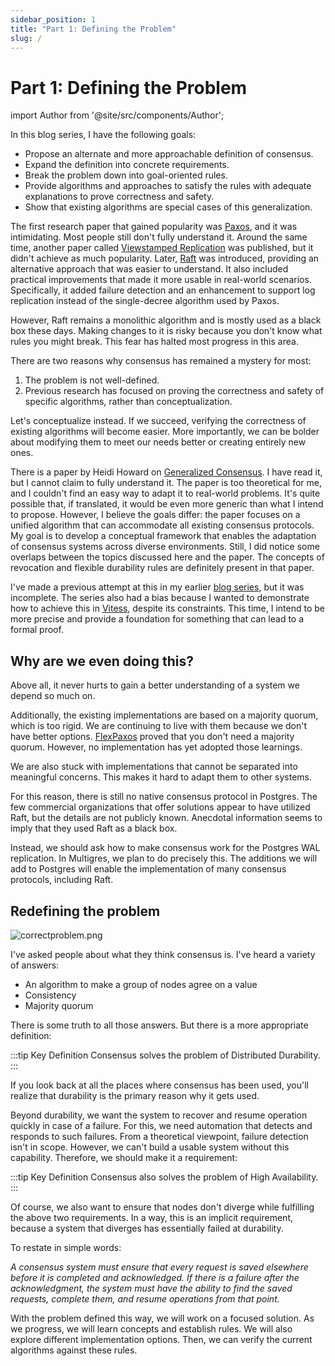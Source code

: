 ```yaml
---
sidebar_position: 1
title: "Part 1: Defining the Problem"
slug: /
---
```


# Part 1: Defining the Problem

import Author from '@site/src/components/Author';

<Author
  name="Sugu Sougoumarane"
  title="Creator of Multigres, Vitess"
  imageUrl="https://github.com/sougou.png"
/>

In this blog series, I have the following goals:

- Propose an alternate and more approachable definition of consensus.
- Expand the definition into concrete requirements.
- Break the problem down into goal-oriented rules.
- Provide algorithms and approaches to satisfy the rules with adequate explanations to prove correctness and safety.
- Show that existing algorithms are special cases of this generalization.

The first research paper that gained popularity was [Paxos](https://lamport.azurewebsites.net/pubs/lamport-paxos.pdf), and it was intimidating. Most people still don't fully understand it. Around the same time, another paper called [Viewstamped Replication](http://pmg.csail.mit.edu/papers/vr.pdf) was published, but it didn't achieve as much popularity. Later, [Raft](https://raft.github.io/) was introduced, providing an alternative approach that was easier to understand. It also included practical improvements that made it more usable in real-world scenarios. Specifically, it added failure detection and an enhancement to support log replication instead of the single-decree algorithm used by Paxos.

However, Raft remains a monolithic algorithm and is mostly used as a black box these days. Making changes to it is risky because you don't know what rules you might break. This fear has halted most progress in this area.

There are two reasons why consensus has remained a mystery for most:

1. The problem is not well-defined.
2. Previous research has focused on proving the correctness and safety of specific algorithms, rather than conceptualization.

Let's conceptualize instead. If we succeed, verifying the correctness of existing algorithms will become easier. More importantly, we can be bolder about modifying them to meet our needs better or creating entirely new ones.

There is a paper by Heidi Howard on [Generalized Consensus](https://arxiv.org/abs/1902.06776). I have read it, but I cannot claim to fully understand it. The paper is too theoretical for me, and I couldn't find an easy way to adapt it to real-world problems. It's quite possible that, if translated, it would be even more generic than what I intend to propose. However, I believe the goals differ: the paper focuses on a unified algorithm that can accommodate all existing consensus protocols. My goal is to develop a conceptual framework that enables the adaptation of consensus systems across diverse environments. Still, I did notice some overlaps between the topics discussed here and the paper. The concepts of revocation and flexible durability rules are definitely present in that paper.

I've made a previous attempt at this in my earlier [blog series](https://planetscale.com/blog/consensus-algorithms-at-scale-part-1), but it was incomplete. The series also had a bias because I wanted to demonstrate how to achieve this in [Vitess](http://vitess.io), despite its constraints. This time, I intend to be more precise and provide a foundation for something that can lead to a formal proof.

## Why are we even doing this?

Above all, it never hurts to gain a better understanding of a system we depend so much on.

Additionally, the existing implementations are based on a majority quorum, which is too rigid. We are continuing to live with them because we don't have better options. [FlexPaxos](https://fpaxos.github.io/) proved that you don't need a majority quorum. However, no implementation has yet adopted those learnings.

We are also stuck with implementations that cannot be separated into meaningful concerns. This makes it hard to adapt them to other systems.

For this reason, there is still no native consensus protocol in Postgres. The few commercial organizations that offer solutions appear to have utilized Raft, but the details are not publicly known. Anecdotal information seems to imply that they used Raft as a black box.

Instead, we should ask how to make consensus work for the Postgres WAL replication. In Multigres, we plan to do precisely this. The additions we will add to Postgres will enable the implementation of many consensus protocols, including Raft.

## Redefining the problem

![correctproblem.png](/img/consensus/correctproblem.png)

I've asked people about what they think consensus is. I've heard a variety of answers:

- An algorithm to make a group of nodes agree on a value
- Consistency
- Majority quorum

There is some truth to all those answers. But there is a more appropriate definition:

:::tip Key Definition
Consensus solves the problem of Distributed Durability.
:::

If you look back at all the places where consensus has been used, you'll realize that durability is the primary reason why it gets used.

Beyond durability, we want the system to recover and resume operation quickly in case of a failure. For this, we need automation that detects and responds to such failures. From a theoretical viewpoint, failure detection isn't in scope. However, we can't build a usable system without this capability. Therefore, we should make it a requirement:

:::tip Key Definition
Consensus also solves the problem of High Availability.
:::

Of course, we also want to ensure that nodes don't diverge while fulfilling the above two requirements. In a way, this is an implicit requirement, because a system that diverges has essentially failed at durability.

To restate in simple words:

*A consensus system must ensure that every request is saved elsewhere before it is completed and acknowledged. If there is a failure after the acknowledgment, the system must have the ability to find the saved requests, complete them, and resume operations from that point.*

With the problem defined this way, we will work on a focused solution. As we progress, we will learn concepts and establish rules. We will also explore different implementation options. Then, we can verify the current algorithms against these rules.
